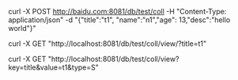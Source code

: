 curl -X POST http://baidu.com:8081/db/test/coll -H "Content-Type: application/json" -d "{\"title\":\"t1\", \"name\":\"n1\",\"age\": 13,\"desc\":\"hello world\"}"


curl -X GET "http://localhost:8081/db/test/coll/view/?title=t1"

curl -X GET "http://localhost:8081/db/test/coll/view?key=title&value=t1&type=S"
